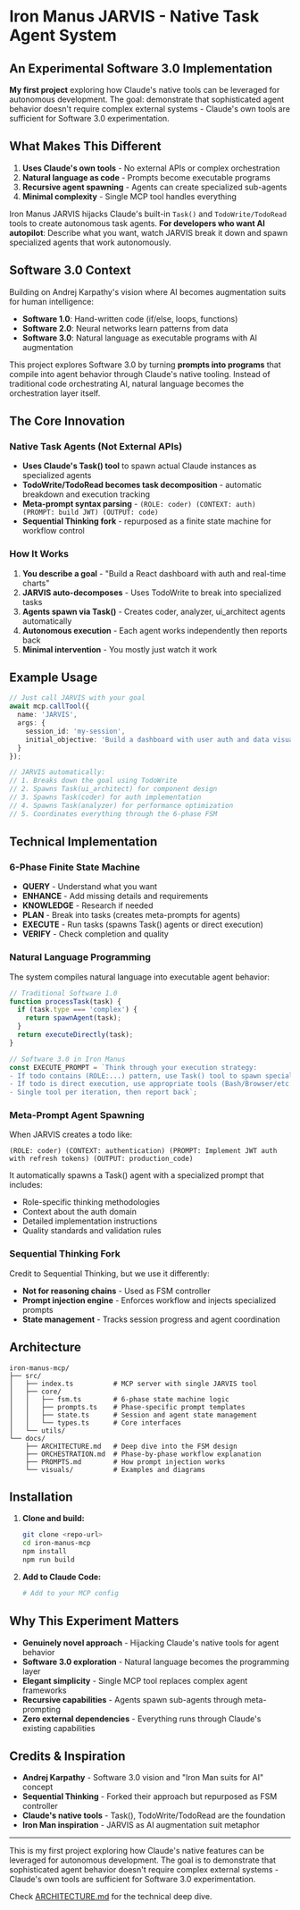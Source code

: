 # Iron Manus JARVIS - Native Task Agent System

## An Experimental Software 3.0 Implementation

**My first project** exploring how Claude's native tools can be leveraged for autonomous development. The goal: demonstrate that sophisticated agent behavior doesn't require complex external systems - Claude's own tools are sufficient for Software 3.0 experimentation.

## What Makes This Different

1. **Uses Claude's own tools** - No external APIs or complex orchestration
2. **Natural language as code** - Prompts become executable programs  
3. **Recursive agent spawning** - Agents can create specialized sub-agents
4. **Minimal complexity** - Single MCP tool handles everything

Iron Manus JARVIS hijacks Claude's built-in `Task()` and `TodoWrite/TodoRead` tools to create autonomous task agents. **For developers who want AI autopilot**: Describe what you want, watch JARVIS break it down and spawn specialized agents that work autonomously.

## Software 3.0 Context

Building on Andrej Karpathy's vision where AI becomes augmentation suits for human intelligence:

- **Software 1.0**: Hand-written code (if/else, loops, functions)
- **Software 2.0**: Neural networks learn patterns from data  
- **Software 3.0**: Natural language as executable programs with AI augmentation

This project explores Software 3.0 by turning **prompts into programs** that compile into agent behavior through Claude's native tooling. Instead of traditional code orchestrating AI, natural language becomes the orchestration layer itself.

## The Core Innovation

### Native Task Agents (Not External APIs)

- **Uses Claude's Task() tool** to spawn actual Claude instances as specialized agents
- **TodoWrite/TodoRead becomes task decomposition** - automatic breakdown and execution tracking
- **Meta-prompt syntax parsing** - `(ROLE: coder) (CONTEXT: auth) (PROMPT: build JWT) (OUTPUT: code)`
- **Sequential Thinking fork** - repurposed as a finite state machine for workflow control

### How It Works

1. **You describe a goal** - "Build a React dashboard with auth and real-time charts"
2. **JARVIS auto-decomposes** - Uses TodoWrite to break into specialized tasks
3. **Agents spawn via Task()** - Creates coder, analyzer, ui_architect agents automatically  
4. **Autonomous execution** - Each agent works independently then reports back
5. **Minimal intervention** - You mostly just watch it work

## Example Usage

```typescript
// Just call JARVIS with your goal
await mcp.callTool({
  name: 'JARVIS',
  args: {
    session_id: 'my-session',
    initial_objective: 'Build a dashboard with user auth and data visualization'
  }
});

// JARVIS automatically:
// 1. Breaks down the goal using TodoWrite
// 2. Spawns Task(ui_architect) for component design
// 3. Spawns Task(coder) for auth implementation  
// 4. Spawns Task(analyzer) for performance optimization
// 5. Coordinates everything through the 6-phase FSM
```

## Technical Implementation

### 6-Phase Finite State Machine

- **QUERY** - Understand what you want
- **ENHANCE** - Add missing details and requirements
- **KNOWLEDGE** - Research if needed
- **PLAN** - Break into tasks (creates meta-prompts for agents)
- **EXECUTE** - Run tasks (spawns Task() agents or direct execution)
- **VERIFY** - Check completion and quality

### Natural Language Programming

The system compiles natural language into executable agent behavior:

```typescript
// Traditional Software 1.0
function processTask(task) {
  if (task.type === 'complex') {
    return spawnAgent(task);
  }
  return executeDirectly(task);
}

// Software 3.0 in Iron Manus
const EXECUTE_PROMPT = `Think through your execution strategy:
- If todo contains (ROLE:...) pattern, use Task() tool to spawn specialized agent
- If todo is direct execution, use appropriate tools (Bash/Browser/etc.)
- Single tool per iteration, then report back`;
```

### Meta-Prompt Agent Spawning

When JARVIS creates a todo like:

```text
(ROLE: coder) (CONTEXT: authentication) (PROMPT: Implement JWT auth with refresh tokens) (OUTPUT: production_code)
```

It automatically spawns a Task() agent with a specialized prompt that includes:

- Role-specific thinking methodologies
- Context about the auth domain
- Detailed implementation instructions
- Quality standards and validation rules

### Sequential Thinking Fork

Credit to Sequential Thinking, but we use it differently:

- **Not for reasoning chains** - Used as FSM controller
- **Prompt injection engine** - Enforces workflow and injects specialized prompts
- **State management** - Tracks session progress and agent coordination

## Architecture

```text
iron-manus-mcp/
├── src/
│   ├── index.ts          # MCP server with single JARVIS tool
│   ├── core/
│   │   ├── fsm.ts        # 6-phase state machine logic
│   │   ├── prompts.ts    # Phase-specific prompt templates
│   │   ├── state.ts      # Session and agent state management
│   │   └── types.ts      # Core interfaces
│   └── utils/
└── docs/
    ├── ARCHITECTURE.md   # Deep dive into the FSM design
    ├── ORCHESTRATION.md  # Phase-by-phase workflow explanation
    ├── PROMPTS.md        # How prompt injection works
    └── visuals/          # Examples and diagrams
```

## Installation

1. **Clone and build:**

   ```bash
   git clone <repo-url>
   cd iron-manus-mcp
   npm install
   npm run build
   ```

2. **Add to Claude Code:**

   ```bash
   # Add to your MCP config
   ```

## Why This Experiment Matters

- **Genuinely novel approach** - Hijacking Claude's native tools for agent behavior
- **Software 3.0 exploration** - Natural language becomes the programming layer
- **Elegant simplicity** - Single MCP tool replaces complex agent frameworks
- **Recursive capabilities** - Agents spawn sub-agents through meta-prompting
- **Zero external dependencies** - Everything runs through Claude's existing capabilities

## Credits & Inspiration

- **Andrej Karpathy** - Software 3.0 vision and "Iron Man suits for AI" concept
- **Sequential Thinking** - Forked their approach but repurposed as FSM controller
- **Claude's native tools** - Task(), TodoWrite/TodoRead are the foundation
- **Iron Man inspiration** - JARVIS as AI augmentation suit metaphor

---

This is my first project exploring how Claude's native features can be leveraged for autonomous development. The goal is to demonstrate that sophisticated agent behavior doesn't require complex external systems - Claude's own tools are sufficient for Software 3.0 experimentation.

Check [ARCHITECTURE.md](./docs/ARCHITECTURE.md) for the technical deep dive.